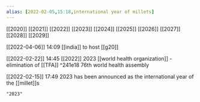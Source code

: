 ```yaml
---
alias: [2022-02-05,15:18,international year of millets]
---
```

[[2020]] [[2021]] [[2022]] [[2023]] [[2024]] [[2025]] [[2026]] [[2027]] [[2028]] [[2029]]

[[2022-04-06]] 14:09
[[india]] to host [[g20]]

[[2022-02-22]] 14:45 [[2022]]
2023 [[world health organization]] - elimination of [[TFA]] ^241e18
76th world health assembly

[[2022-02-15]] 17:49
2023 has been announced as the international year of the [[millet]]s
```query
"2023"
```